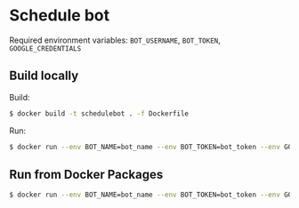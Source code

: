 # Schedule bot

Required environment variables: `BOT_USERNAME`, `BOT_TOKEN`, `GOOGLE_CREDENTIALS`

## Build locally

Build:

```bash
$ docker build -t schedulebot . -f Dockerfile
```

Run:

```bash
$ docker run --env BOT_NAME=bot_name --env BOT_TOKEN=bot_token --env GOOGLE_CREDENTIALS="credentials.json" -it schedulebot
```

## Run from Docker Packages

```bash
$ docker run --env BOT_NAME=bot_name --env BOT_TOKEN=bot_token --env GOOGLE_CREDENTIALS="credentials.json" -it ghcr.io/whereismidel/shedulebotjava:main
```
